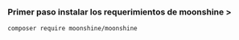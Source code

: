 ### Primer paso instalar los requerimientos de moonshine >
    composer require moonshine/moonshine

